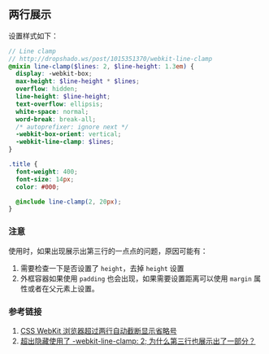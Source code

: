 ## 两行展示

设置样式如下：

```scss
// Line clamp
// http://dropshado.ws/post/1015351370/webkit-line-clamp
@mixin line-clamp($lines: 2, $line-height: 1.3em) {
  display: -webkit-box;
  max-height: $line-height * $lines;
  overflow: hidden;
  line-height: $line-height;
  text-overflow: ellipsis;
  white-space: normal;
  word-break: break-all;
  /* autoprefixer: ignore next */
  -webkit-box-orient: vertical;
  -webkit-line-clamp: $lines;
}

.title {
  font-weight: 400;
  font-size: 14px;
  color: #000;

  @include line-clamp(2, 20px);
}
```

### 注意

使用时，如果出现展示出第三行的一点点的问题，原因可能有：

1. 需要检查一下是否设置了 `height`，去掉 `height` 设置
2. 外框容器如果使用 `padding` 也会出现，如果需要设置距离可以使用 `margin` 属性或者在父元素上设置。

### 参考链接

1. [CSS WebKit 浏览器超过两行自动截断显示省略号](https://docsxyz.com/wiki/css/css-webkit-line-clamp)
2. [超出隐藏使用了 -webkit-line-clamp: 2; 为什么第三行也展示出了一部分？](https://segmentfault.com/q/1010000042233810)
